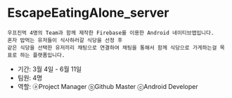 # EscapeEatingAlone_server
```
우프진먹 4명의 Team과 함께 제작한 Firebase를 이용한 Android 네이티브앱입니다.
혼자 밥먹는 유저들이 식사하러갈 식당을 선정 후
같은 식당을 선택한 유저끼리 채팅으로 연결하여 채팅을 통해서 함께 식당으로 가게하는걸 목표로 하는 플랫폼입니다.
```

- 기간: 3월 4일 - 6월 11일
- 팀원: 4명
- 역할: ⓐProject Manager ⓑGithub Master ⓒAndroid Developer
